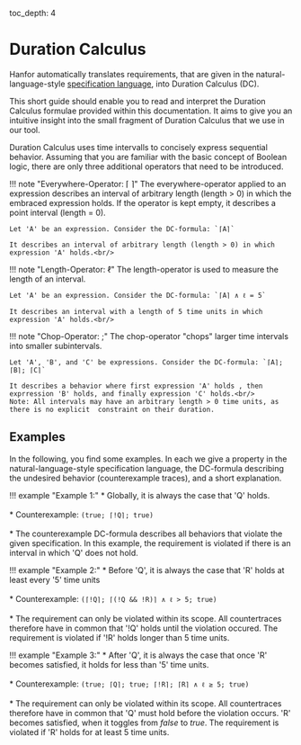 toc_depth: 4

# Duration Calculus

Hanfor automatically translates requirements, that are given in the natural-language-style [specification language](../introduction/index.md#specification-language "Specification Language"), into Duration Calculus (DC).

This short guide should enable you to read and interpret the Duration Calculus formulae provided within this documentation. It aims to give you an intuitive insight into the small fragment of Duration Calculus that we use in our tool.

Duration Calculus uses time intervalls to concisely express sequential behavior. Assuming that you are familiar with the basic concept of Boolean logic, there are only three additional operators that need to be introduced.



!!! note "Everywhere-Operator: ⌈ ⌉"
    The everywhere-operator applied to an expression describes an interval of arbitrary length (length > 0) in which the embraced expression holds. 
    If the operator is kept empty, it describes a point interval (length = 0).

    Let 'A' be an expression. Consider the DC-formula: `⌈A⌉`

    It describes an interval of arbitrary length (length > 0) in which expression 'A' holds.<br/>


!!! note "Length-Operator: ℓ"
    The length-operator is used to measure the length of an interval.<br/>

    Let 'A' be an expression. Consider the DC-formula: `⌈A⌉ ∧ ℓ = 5`

    It describes an interval with a length of 5 time units in which expression 'A' holds.<br/>


!!! note "Chop-Operator: ;"
    The chop-operator "chops" larger time intervals into smaller subintervals.<br/>

    Let 'A', 'B', and 'C' be expressions. Consider the DC-formula: `⌈A⌉; ⌈B⌉; ⌈C⌉`

    It describes a behavior where first expression 'A' holds , then exprression 'B' holds, and finally expression 'C' holds.<br/>
    Note: All intervals may have an arbitrary length > 0 time units, as there is no explicit  constraint on their duration.


## Examples
In the following, you find some examples. In each we give a property in the natural-language-style specification language, the DC-formula describing the undesired behavior (counterexample traces), and a short explanation.

!!! example "Example 1:"
    * Globally, it is always the case that 'Q' holds.
    <br/><br/>
    * Counterexample: `(true; ⌈!Q⌉; true)`
    <br/><br/>
    * The counterexample DC-formula describes all behaviors that violate the given specification. In this example, the requirement is violated if there is an interval in which 'Q' does not hold.

!!! example "Example 2:"
    * Before 'Q', it is always the case that 'R' holds at least every '5' time units
    <br/><br/>
    * Counterexample: `(⌈!Q⌉; ⌈(!Q && !R)⌉ ∧ ℓ > 5; true)`
    <br/><br/>
    * The requirement can only be violated within its scope. All countertraces therefore have in common that '!Q' holds until the violation occured. The requirement is violated if '!R' holds longer than 5 time units.

!!! example "Example 3:"
    * After 'Q', it is always the case that once 'R' becomes satisfied, it holds for less than '5' time units.
    <br/><br/>
    * Counterexample: `(true; ⌈Q⌉; true; ⌈!R⌉; ⌈R⌉ ∧ ℓ ≥ 5; true)`
    <br/><br/>
    * The requirement can only be violated within its scope. All countertraces therefore have in common that 'Q' must hold before the violation occurs. 'R' becomes satisfied, when it toggles from *false* to *true*. The requirement is violated if 'R' holds for at least 5 time units.
